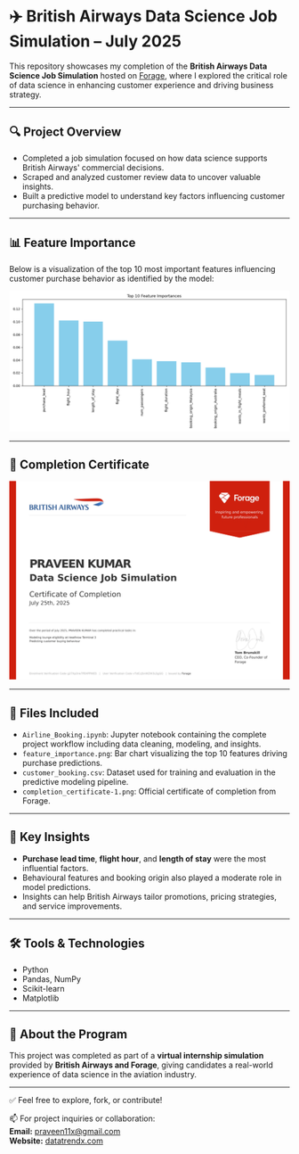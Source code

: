 # ✈️ British Airways Data Science Job Simulation – July 2025

This repository showcases my completion of the **British Airways Data Science Job Simulation** hosted on [Forage](https://www.theforage.com/), where I explored the critical role of data science in enhancing customer experience and driving business strategy.

---

## 🔍 Project Overview

- Completed a job simulation focused on how data science supports British Airways' commercial decisions.
- Scraped and analyzed customer review data to uncover valuable insights.
- Built a predictive model to understand key factors influencing customer purchasing behavior.

---

## 📊 Feature Importance

Below is a visualization of the top 10 most important features influencing customer purchase behavior as identified by the model:

![Top 10 Feature Importances](feature_importance.png)

---

## 📜 Completion Certificate

![British Airways Forage Certificate](https://github.com/Praveen-collab-analyst/British-Airways-Data-Science-Job-Simulation-on-Forage/blob/main/NjynCWzGSaWXQCxSX_tMjbs76F526fF5v3G_vTdCcJSnWZW3LSgGG_1753484490519_completion_certificate-1.png?raw=true)

---

## 📁 Files Included

- `Airline_Booking.ipynb`: Jupyter notebook containing the complete project workflow including data cleaning, modeling, and insights.
- `feature_importance.png`: Bar chart visualizing the top 10 features driving purchase predictions.
- `customer_booking.csv`: Dataset used for training and evaluation in the predictive modeling pipeline.
- `completion_certificate-1.png`: Official certificate of completion from Forage.

---

## 🧠 Key Insights

- **Purchase lead time**, **flight hour**, and **length of stay** were the most influential factors.
- Behavioural features and booking origin also played a moderate role in model predictions.
- Insights can help British Airways tailor promotions, pricing strategies, and service improvements.

---

## 🛠️ Tools & Technologies

- Python
- Pandas, NumPy
- Scikit-learn
- Matplotlib

---

## 📌 About the Program

This project was completed as part of a **virtual internship simulation** provided by **British Airways and Forage**, giving candidates a real-world experience of data science in the aviation industry.

---

✅ Feel free to explore, fork, or contribute!

📫 For project inquiries or collaboration:  
**Email:** praveen11x@gmail.com  
**Website:** [datatrendx.com](https://datatrendx.com/)
